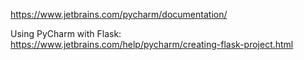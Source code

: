 <https://www.jetbrains.com/pycharm/documentation/>

Using PyCharm with Flask:  <https://www.jetbrains.com/help/pycharm/creating-flask-project.html>
